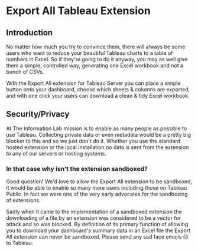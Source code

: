 # Export All Tableau Extension

## Introduction
No matter how much you try to convince them, there will always be some users who want to reduce your beautiful Tableau charts to a table of numbers in Excel. So if they're going to do it anyway, you may as well give them a simple, controlled way, generating one Excel workbook and not a bunch of CSVs.

With the Export All extension for Tableau Server you can place a simple button onto your dashboard, choose which sheets & columns are exported, and with one click your users can download a clean & tidy Excel workbook.

## Security/Privacy
At The Information Lab mission is to enable as many people as possible to use Tableau. Collecting private data or even metadata would be a pretty big blocker to this and so we just don't do it. Whether you use the standard hosted extension or the local installation no data is sent from the extension to any of our servers or hosting systems.

### In that case why isn't the extension sandboxed?
Good question! We'd love to allow the Export All extension to be sandboxed, it would be able to enable so many more users including those on Tableau Public. In fact we were one of the very early advocates for the sandboxing of extensions. 

Sadly when it came to the implementation of a sandboxed extension the downloading of a file by an extension was considered to be a vector for attack and so was blocked. By definition of its primary function of allowing you to download your dashboard's summary data in an Excel file the Export All extension can never be sandboxed. Please send any sad face emojis 😔 to Tableau.